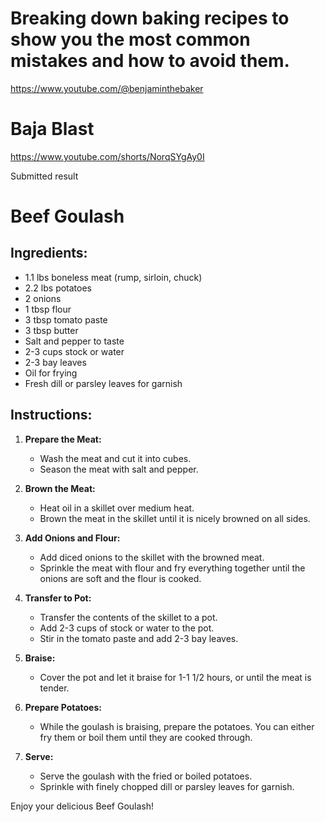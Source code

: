 # Breaking down baking recipes to show you the most common mistakes and how to avoid them.

https://www.youtube.com/@benjaminthebaker

# Baja Blast

https://www.youtube.com/shorts/NorqSYgAy0I

Submitted result

# Beef Goulash

## Ingredients:

- 1.1 lbs boneless meat (rump, sirloin, chuck)
- 2.2 lbs potatoes
- 2 onions
- 1 tbsp flour
- 3 tbsp tomato paste
- 3 tbsp butter
- Salt and pepper to taste
- 2-3 cups stock or water
- 2-3 bay leaves
- Oil for frying
- Fresh dill or parsley leaves for garnish

## Instructions:

1. **Prepare the Meat:**

   - Wash the meat and cut it into cubes.
   - Season the meat with salt and pepper.

2. **Brown the Meat:**

   - Heat oil in a skillet over medium heat.
   - Brown the meat in the skillet until it is nicely browned on all sides.

3. **Add Onions and Flour:**

   - Add diced onions to the skillet with the browned meat.
   - Sprinkle the meat with flour and fry everything together until the onions are soft and the flour is cooked.

4. **Transfer to Pot:**

   - Transfer the contents of the skillet to a pot.
   - Add 2-3 cups of stock or water to the pot.
   - Stir in the tomato paste and add 2-3 bay leaves.

5. **Braise:**

   - Cover the pot and let it braise for 1-1 1/2 hours, or until the meat is tender.

6. **Prepare Potatoes:**

   - While the goulash is braising, prepare the potatoes. You can either fry them or boil them until they are cooked through.

7. **Serve:**
   - Serve the goulash with the fried or boiled potatoes.
   - Sprinkle with finely chopped dill or parsley leaves for garnish.

Enjoy your delicious Beef Goulash!
